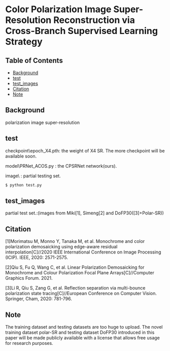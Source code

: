 # Color Polarization Image Super-Resolution Reconstruction via Cross-Branch Supervised Learning Strategy

## Table of Contents

- [Background](#background)
- [test](#test)
- [test_images](#test_images)
- [Citation](#Citation)
- [Note](#Note)

## Background

polarization image super-resolution 

## test

checkpoint\epoch_X4.pth: the weight of X4 SR. The more checkpoint will be available soon.

model\PRNet_ACOS.py : the CPSRNet network(ours). 

image\ : partial testing set.

```sh
$ python test.py
```

## test_images

partial test set.:(images from Miki[1], Simeng[2] and DoFP30([3]+Polar-SR))



## Citation

[1]Morimatsu M, Monno Y, Tanaka M, et al. Monochrome and color polarization demosaicking using edge-aware 
residual interpolation[C]//2020 IEEE International Conference on Image Processing (ICIP). IEEE, 2020: 2571-2575.

[2]Qiu S, Fu Q, Wang C, et al. Linear Polarization Demosaicking for Monochrome and Colour Polarization 
Focal Plane Arrays[C]//Computer Graphics Forum. 2021.

[3]Li R, Qiu S, Zang G, et al. Reflection separation via multi-bounce polarization state 
tracing[C]//European Conference on Computer Vision. Springer, Cham, 2020: 781-796.


## Note
The training dataset and testing datasets are too huge to upload.
The novel training dataset polar-SR and testing dataset DoFP30  introduced in this paper will be made 
publicly available with a license that allows free usage for research purposes.


